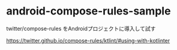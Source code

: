 # android-compose-rules-sample

twitter/compose-rules をAndroidプロジェクトに導入して試す

https://twitter.github.io/compose-rules/ktlint/#using-with-kotlinter